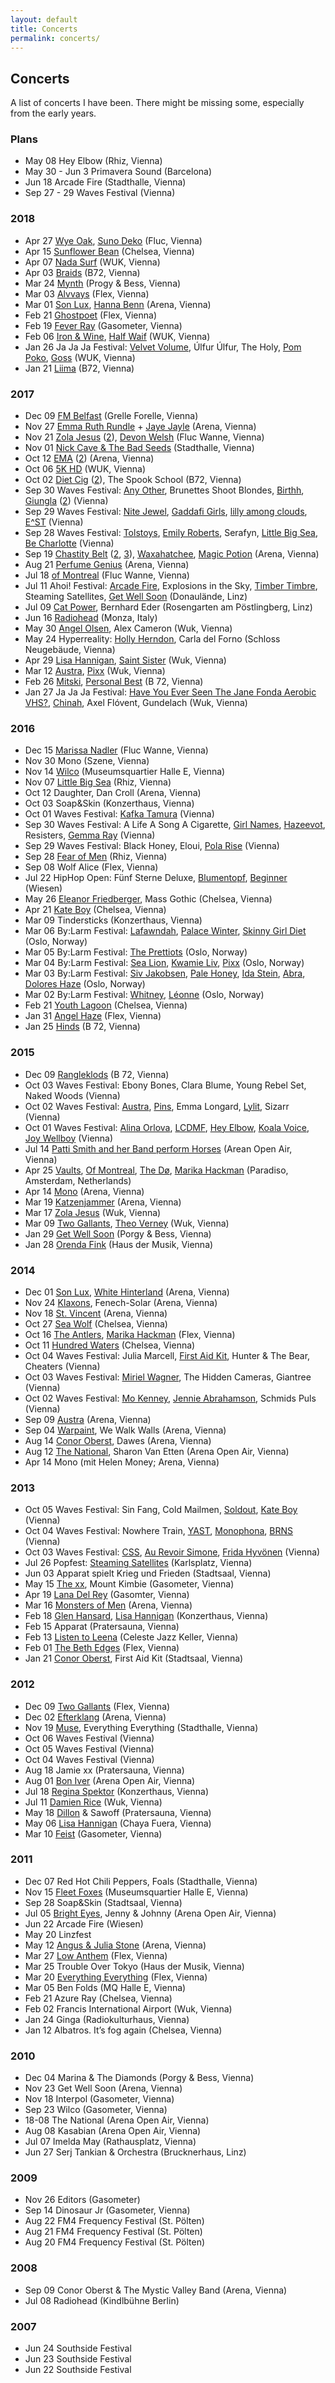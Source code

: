 ```yaml
---
layout: default
title: Concerts
permalink: concerts/
---
```


## Concerts

A list of concerts I have been. There might be missing some, especially from the early years.

### Plans

* May 08 Hey Elbow (Rhiz, Vienna)
* May 30 - Jun 3 Primavera Sound (Barcelona)
* Jun 18 Arcade Fire (Stadthalle, Vienna)
* Sep 27 - 29 Waves Festival (Vienna)

### 2018

* Apr 27 [Wye Oak](https://www.instagram.com/p/BiFlIOzAhKP/), [Suno Deko](https://www.instagram.com/p/BiFk3jHg-XF/) (Fluc, Vienna)
* Apr 15 [Sunflower Bean](https://www.instagram.com/p/BhmwtMCgQt5) (Chelsea, Vienna)
* Apr 07 [Nada Surf](https://www.instagram.com/p/BhSM12yFln8) (WUK, Vienna)
* Apr 03 [Braids](https://www.instagram.com/p/BhH3wSklHZu) (B72, Vienna)
* Mar 24 [Mynth](https://www.instagram.com/p/BguNZudl2eT) (Progy & Bess, Vienna)
* Mar 03 [Alvvays](https://www.instagram.com/p/Bf4FJVGF6us) (Flex, Vienna)
* Mar 01 [Son Lux](https://www.instagram.com/p/BfzG5ORl5sV), [Hanna Benn](https://www.instagram.com/p/BfzGvRilz0l) (Arena, Vienna)
* Feb 21 [Ghostpoet](https://www.instagram.com/p/BfebLohl02S) (Flex, Vienna)
* Feb 19 [Fever Ray](https://www.instagram.com/p/BfZOX9ElXd0) (Gasometer, Vienna)
* Feb 06 [Iron & Wine](https://www.instagram.com/p/Be3yXDrF7Oi), [Half Waif](https://www.instagram.com/p/Be3hI4nFOtI) (WUK, Vienna)
* Jan 26 Ja Ja Ja Festival: [Velvet Volume](https://www.instagram.com/p/BebsBxUlhwd), Úlfur Úlfur, The Holy, [Pom Poko](https://www.instagram.com/p/BebrDddFb6M), [Goss](https://www.instagram.com/p/BebqgjOl7Qt) (WUK, Vienna)
* Jan 21 [Liima](https://www.instagram.com/p/BeOoVM2lCNg) (B72, Vienna)

### 2017

* Dec 09 [FM Belfast](https://www.instagram.com/p/Bcf9VzwFgeX) (Grelle Forelle, Vienna)
* Nov 27 [Emma Ruth Rundle](https://www.instagram.com/p/BcBAMl9lTpF) + [Jaye Jayle](https://www.instagram.com/p/BcBAAXilkdc) (Arena, Vienna)
* Nov 21 [Zola Jesus](https://www.instagram.com/p/BbxmGbGFyq8) ([2](https://www.instagram.com/p/Bbxmu8UlvDA)), [Devon Welsh](https://www.instagram.com/p/Bbxj7OKlgTa) (Fluc Wanne, Vienna)
* Nov 01 [Nick Cave & The Bad Seeds](https://www.instagram.com/p/Ba-FN-olddI) (Stadthalle, Vienna)
* Oct 12 [EMA](https://www.instagram.com/p/BaKj0jFFXOg) ([2](https://www.instagram.com/p/BaKj6rklOrW)) (Arena, Vienna)
* Oct 06 [5K HD](https://www.instagram.com/p/BZ8gsUDlGqu) (WUK, Vienna)
* Oct 02 [Diet Cig](https://www.instagram.com/p/BZwtRdTF1Xq) ([2](https://www.instagram.com/p/BZ0euLIlevS)), The Spook School (B72, Vienna)
* Sep 30 Waves Festival: [Any Other](https://www.instagram.com/p/BZreoizFO5R), Brunettes Shoot Blondes, [Birthh](https://www.instagram.com/p/BZsuLeul3Bc), [Giungla](https://www.instagram.com/p/BZtYXxxFjAB) ([2](https://www.instagram.com/p/BZtaJxwlOGu)) (Vienna)
* Sep 29 Waves Festival: [Nite Jewel](https://www.instagram.com/p/BZqEDQLlvfI), [Gaddafi Girls](https://www.instagram.com/p/BZqR-FoFf6B), [lilly among clouds](https://www.instagram.com/p/BZq1ZY5F06g), [E^ST](https://www.instagram.com/p/BZrNJiQl6ju) (Vienna)
* Sep 28 Waves Festival: [Tolstoys](https://www.instagram.com/p/BZmhrcQFFQP), [Emily Roberts](https://www.instagram.com/p/BZmkFmIFrLV), Serafyn, [Little Big Sea](https://www.instagram.com/p/BZnksamFhHS), [Be Charlotte](https://www.instagram.com/p/BZn8lA2lLTF) (Vienna)
* Sep 19 [Chastity Belt](https://www.instagram.com/p/BZPS1pdlyfZ) ([2](https://www.instagram.com/p/BZPS8UnlZSY), [3](https://www.instagram.com/p/BZPSwC1l4BM)), [Waxahatchee](https://www.instagram.com/p/BZPR9lel33G), [Magic Potion](https://www.instagram.com/p/BZPP7uDFW6b) (Arena, Vienna)
* Aug 21 [Perfume Genius](https://www.instagram.com/p/BYEn3EqFkrg) (Arena, Vienna)
* Jul 18 [of Montreal](https://www.instagram.com/p/BWvQ6oOF8vG) (Fluc Wanne, Vienna)
* Jul 11 Ahoi! Festival: [Arcade Fire](https://www.instagram.com/p/BWcDNcclUR-), Explosions in the Sky, [Timber Timbre](https://www.instagram.com/p/BWcCi4wlnnB), Steaming Satellites, [Get Well Soon](https://www.instagram.com/p/BWcB3wZFToK) (Donaulände, Linz)
* Jul 09 [Cat Power](https://www.instagram.com/p/BWXMrvbFHtD), Bernhard Eder (Rosengarten am Pöstlingberg, Linz)
* Jun 16 [Radiohead](https://www.instagram.com/p/BVcutHYlxyq) (Monza, Italy)
* May 30 [Angel Olsen](https://www.instagram.com/p/BUuwTGslkPp), Alex Cameron (Wuk, Vienna)
* May 24 Hyperreality: [Holly Herndon](https://www.instagram.com/p/BUg3BeHl_J9), Carla del Forno (Schloss Neugebäude, Vienna)
* Apr 29 [Lisa Hannigan](https://www.instagram.com/p/BTe9EOFlHzz), [Saint Sister](https://www.instagram.com/p/BTe-4d9ltUO) (Wuk, Vienna)
* Mar 12 [Austra](https://www.instagram.com/p/BRlJMRGFYJl), [Pixx](https://www.instagram.com/p/BRkvXAxFSMf) (Wuk, Vienna)
* Feb 26 [Mitski](https://www.instagram.com/p/BQ_hC6aFtxQ), [Personal Best](https://www.instagram.com/p/BQ_g4MFFF-K) (B 72, Vienna)
* Jan 27 Ja Ja Ja Festival: [Have You Ever Seen The Jane Fonda Aerobic VHS?](https://www.instagram.com/p/BP0LXs8DJC9), [Chinah](https://www.instagram.com/p/BPyFwYDDyeB/), Axel Flóvent, Gundelach (Wuk, Vienna)

### 2016

* Dec 15 [Marissa Nadler](https://www.instagram.com/p/BODnPf8jMI9) (Fluc Wanne, Vienna)
* Nov 30 Mono (Szene, Vienna)
* Nov 14 [Wilco](https://www.instagram.com/p/BMzx4r1j23d) (Museumsquartier Halle E, Vienna)
* Nov 07 [Little Big Sea](https://www.instagram.com/p/BMvvN7kDEgc) (Rhiz, Vienna)
* Oct 12 Daughter, Dan Croll (Arena, Vienna)
* Oct 03 Soap&Skin (Konzerthaus, Vienna)
* Oct 01 Waves Festival: [Kafka Tamura](https://www.instagram.com/p/BLD2NVIDiXX) (Vienna)
* Sep 30 Waves Festival: A Life A Song A Cigarette, [Girl Names](https://www.instagram.com/p/BLD2HOljiUO), [Hazeevot](https://www.instagram.com/p/BLD1_cLDq5q), Resisters, [Gemma Ray](https://www.instagram.com/p/BK9XdokjNYD) (Vienna)
* Sep 29 Waves Festival: Black Honey, Eloui, [Pola Rise](https://www.instagram.com/p/BK9W5XLjHPQ) (Vienna)
* Sep 28 [Fear of Men](https://www.instagram.com/p/BK6mSfLDpul) (Rhiz, Vienna)
* Sep 08 Wolf Alice (Flex, Vienna)
* Jul 22 HipHop Open: Fünf Sterne Deluxe, [Blumentopf](https://www.instagram.com/p/BIQdqxTDsLN), [Beginner](https://www.instagram.com/p/BIQegWrDYzG) (Wiesen)
* May 26 [Eleanor Friedberger](https://www.instagram.com/p/BF4t_k7hs1J), Mass Gothic (Chelsea, Vienna)
* Apr 21 [Kate Boy](https://www.instagram.com/p/BEemUqnhs73) (Chelsea, Vienna)
* Mar 09 Tindersticks (Konzerthaus, Vienna)
* Mar 06 By:Larm Festival: [Lafawndah](https://www.instagram.com/p/BCnfkHMhs-k), [Palace Winter](https://www.instagram.com/p/BCngMNDBswe), [Skinny Girl Diet](https://www.instagram.com/p/BCngsObhsx5) (Oslo, Norway)
* Mar 05 By:Larm Festival: [The Prettiots](https://www.instagram.com/p/BClc3nLhs5p) (Oslo, Norway)
* Mar 04 By:Larm Festival: [Sea Lion](https://www.instagram.com/p/BCjJ2XdhsxK), [Kwamie Liv](https://www.instagram.com/p/BCkDwbxhs8P), [Pixx](https://www.instagram.com/p/BCkKsephs1O) (Oslo, Norway)
* Mar 03 By:Larm Festival: [Siv Jakobsen](https://www.instagram.com/p/BCiWBSABs1T), [Pale Honey](https://www.instagram.com/p/BCiW13ehs3T), [Ida Stein](https://www.instagram.com/p/BCiX3yEBs5m), [Abra](https://www.instagram.com/p/BCiYviQBs7Z), [Dolores Haze](https://www.instagram.com/p/BCiZpwYBs9t) (Oslo, Norway)
* Mar 02 By:Larm Festival: [Whitney](https://www.instagram.com/p/BCfGEMFBs_g), [Léonne](https://www.instagram.com/p/BCfApHmBs4j) (Oslo, Norway)
* Feb 21 [Youth Lagoon](https://www.instagram.com/p/BCEUWvkhs3_) (Chelsea, Vienna)
* Jan 31 [Angel Haze](https://www.instagram.com/p/BBOMAlPhszo) (Flex, Vienna)
* Jan 25 [Hinds](https://www.instagram.com/p/BA-us7ghs4t) (B 72, Vienna)

### 2015

* Dec 09 [Rangleklods](https://www.instagram.com/p/_Fw9Nyhswk) (B 72, Vienna)
* Oct 03 Waves Festival: Ebony Bones, Clara Blume, Young Rebel Set, Naked Woods (Vienna)
* Oct 02 Waves Festival: [Austra](https://www.instagram.com/p/8WjJJqhs7y), [Pins](https://www.instagram.com/p/8Wi_bzhs7n), Emma Longard, [Lylit](https://www.instagram.com/p/8Wiyc-Bs7Q), Sizarr (Vienna)
* Oct 01 Waves Festival: [Alina Orlova](https://www.instagram.com/p/8T_mj4hs11), [LCDMF](https://www.instagram.com/p/8T_1QsBs2N), [Hey Elbow](https://www.instagram.com/p/8UANF9hs3A), [Koala Voice](https://www.instagram.com/p/8UACAchs2r), [Joy Wellboy](https://www.instagram.com/p/8UAVcNhs3X) (Vienna)
* Jul 14 [Patti Smith and her Band perform Horses](https://www.instagram.com/p/5IUvYBhs7S) (Arean Open Air, Vienna)
* Apr 25 [Vaults](https://www.instagram.com/p/19EjVzBs2k/), [Of Montreal](https://www.instagram.com/p/19EcNaBs2S/), [The Dø](https://www.instagram.com/p/19EViFBs2I/), [Marika Hackman](https://www.instagram.com/p/19ENfvBs1x/) (Paradiso, Amsterdam, Netherlands)
* Apr 14 [Mono](https://www.instagram.com/p/1eOqXahs6p/) (Arena, Vienna)
* Mar 19 [Katzenjammer](https://www.instagram.com/p/0bcGRABs8T/) (Arena, Vienna)
* Mar 17 [Zola Jesus](https://www.instagram.com/p/0WFpB2hs6z/) (Wuk, Vienna)
* Mar 09 [Two Gallants](https://www.instagram.com/p/0BlOMRBs9b/), [Theo Verney](https://www.instagram.com/p/0Bkr0shs8g/) (Wuk, Vienna)
* Jan 29 [Get Well Soon](https://www.instagram.com/p/ydKfGWBs8S/) (Porgy & Bess, Vienna)
* Jan 28 [Orenda Fink](https://www.instagram.com/p/yafzgJhs4Z/) (Haus der Musik, Vienna)

### 2014

* Dec 01 [Son Lux](https://www.instagram.com/p/wFPMqUhs8J/), [White Hinterland](https://www.instagram.com/p/wFOgbQBs30/) (Arena, Vienna)
* Nov 24 [Klaxons](https://www.instagram.com/p/vzHyM5Bs0l/), Fenech-Solar (Arena, Vienna)
* Nov 18 [St. Vincent](https://www.instagram.com/p/vjoOKyBsyP/) (Arena, Vienna)
* Oct 27 [Sea Wolf](https://www.instagram.com/p/urM6fBBs4Q/) (Chelsea, Vienna)
* Oct 16 [The Antlers](https://www.instagram.com/p/uOrTf3Bs4u/), [Marika Hackman](https://www.instagram.com/p/uOrD9xBs4e/) (Flex, Vienna)
* Oct 11 [Hundred Waters](https://www.instagram.com/p/uB4YmGBs7q/) (Chelsea, Vienna)
* Oct 04 Waves Festival: Julia Marcell, [First Aid Kit](https://www.instagram.com/p/txp509hszd/), Hunter & The Bear, Cheaters (Vienna)
* Oct 03 Waves Festival: [Miriel Wagner](https://www.instagram.com/p/tuhdupBs0R/), The Hidden Cameras, Giantree (Vienna)
* Oct 02 Waves Festival: [Mo Kenney](https://www.instagram.com/p/tqzmaWhsxK/), [Jennie Abrahamson](https://www.instagram.com/p/tqz82fhsxq/), Schmids Puls (Vienna)
* Sep 09 [Austra](https://www.instagram.com/p/svVybFBs46/) (Arena, Vienna)
* Sep 04 [Warpaint](https://www.instagram.com/p/sifYnyBswk/), We Walk Walls (Arena, Vienna)
* Aug 14 [Conor Oberst](https://www.instagram.com/p/rspDR8hsw7/), Dawes (Arena, Vienna)
* Aug 12 [The National](https://www.instagram.com/p/rnNvA1Bswm/), Sharon Van Etten (Arena Open Air, Vienna)
* Apr 14 Mono (mit Helen Money; Arena, Vienna)

### 2013

* Oct 05 Waves Festival: Sin Fang, Cold Mailmen, [Soldout](https://www.instagram.com/p/fGjzP9BswM/), [Kate Boy](https://www.instagram.com/p/fGj_Y7Bswe/) (Vienna)
* Oct 04 Waves Festival: Nowhere Train, [YAST](https://www.instagram.com/p/fEJuP_hs_i/), [Monophona](https://www.instagram.com/p/fEJ2Tchs_t/), [BRNS](https://www.instagram.com/p/fEJzN9Bs_m/) (Vienna)
* Oct 03 Waves Festival: [CSS](https://www.instagram.com/p/fBVC-ZBs7t/), [Au Revoir Simone](https://www.instagram.com/p/fBSZGNhs3z/), [Frida Hyvönen](https://www.instagram.com/p/fBSZGNhs3z/) (Vienna)
* Jul 26 Popfest: [Steaming Satellites](https://www.instagram.com/p/cNMSgpBsw_/) (Karlsplatz, Vienna)
* Jun 03 Apparat spielt Krieg und Frieden (Stadtsaal, Vienna)
* May 15 [The xx](https://www.instagram.com/p/ZWTG5zhs8T/), Mount Kimbie (Gasometer, Vienna)
* Apr 19 [Lana Del Rey](https://www.instagram.com/p/YTZUV4hswN/) (Gasomter, Vienna)
* Mar 16 [Monsters of Men](https://www.instagram.com/p/W7w_J-hsz3/) (Arena, Vienna)
* Feb 18 [Glen Hansard](https://www.instagram.com/p/V5I8JqBszA/), [Lisa Hannigan](https://www.instagram.com/p/V4tltIBsxE/) (Konzerthaus, Vienna)
* Feb 15 Apparat (Pratersauna, Vienna)
* Feb 13 [Listen to Leena](https://www.instagram.com/p/VsFEYxBsxo/) (Celeste Jazz Keller, Vienna)
* Feb 01 [The Beth Edges](https://www.instagram.com/p/VNACv0Bs9w/) (Flex, Vienna)
* Jan 21 [Conor Oberst](https://www.instagram.com/p/UwyPIBBsxM/), First Aid Kit (Stadtsaal, Vienna)

### 2012

* Dec 09 [Two Gallants](https://www.instagram.com/p/TCNXAths3e/) (Flex, Vienna)
* Dec 02 [Efterklang](https://www.instagram.com/p/SwUk6bBs9m/) (Arena, Vienna)
* Nov 19 [Muse](https://www.instagram.com/p/SOoV0Fhs_4/), Everything Everything (Stadthalle, Vienna)
* Oct 06 Waves Festival (Vienna)
* Oct 05 Waves Festival (Vienna)
* Oct 04 Waves Festival (Vienna)
* Aug 18 Jamie xx (Pratersauna, Vienna)
* Aug 01 [Bon Iver](https://www.instagram.com/p/Ny_eC5hs_O/) (Arena Open Air, Vienna)
* Jul 18 [Regina Spektor](https://www.instagram.com/p/NO_Jihhsyj/) (Konzerthaus, Vienna)
* Jul 11 [Damien Rice](https://www.instagram.com/p/M9EKbghs6V/) (Wuk, Vienna)
* May 18 [Dillon](https://www.instagram.com/p/KyrSUVBs0-/) & Sawoff (Pratersauna, Vienna)
* May 06 [Lisa Hannigan](https://www.instagram.com/p/KTGP4iBs1n/) (Chaya Fuera, Vienna)
* Mar 10 [Feist](https://www.instagram.com/p/IAshMuBswG/) (Gasometer, Vienna)

### 2011

* Dec 07 Red Hot Chili Peppers, Foals (Stadthalle, Vienna)
* Nov 15 [Fleet Foxes](https://www.instagram.com/p/UURac/) (Museumsquartier Halle E, Vienna)
* Sep 28 Soap&Skin (Stadtsaal, Vienna)
* Jul 05 [Bright Eyes](https://www.instagram.com/p/HCKMF/), Jenny & Johnny (Arena Open Air, Vienna)
* Jun 22 Arcade Fire (Wiesen)
* May 20 Linzfest
* May 12 [Angus & Julia Stone](https://www.instagram.com/p/EKuHL/) (Arena, Vienna)
* Mar 27 [Low Anthem](https://www.instagram.com/p/Cmdc2/) (Flex, Vienna)
* Mar 25 Trouble Over Tokyo (Haus der Musik, Vienna)
* Mar 20 [Everything Everything](https://www.instagram.com/p/CZ1H_/) (Flex, Vienna)
* Mar 05 Ben Folds (MQ Halle E, Vienna)
* Feb 21 Azure Ray (Chelsea, Vienna)
* Feb 02 Francis International Airport (Wuk, Vienna)
* Jan 24 Ginga (Radiokulturhaus, Vienna)
* Jan 12 Albatros. It’s fog again (Chelsea, Vienna)

### 2010

* Dec 04 Marina & The Diamonds (Porgy & Bess, Vienna)
* Nov 23 Get Well Soon (Arena, Vienna)
* Nov 18 Interpol (Gasometer, Vienna)
* Sep 23 Wilco (Gasometer, Vienna)
* 18-08 The National (Arena Open Air, Vienna)
* Aug 08 Kasabian (Arena Open Air, Vienna)
* Jul 07 Imelda May (Rathausplatz, Vienna)
* Jun 27 Serj Tankian & Orchestra (Brucknerhaus, Linz)

### 2009

* Nov 26 Editors (Gasometer)
* Sep 14 Dinosaur Jr (Gasometer, Vienna)
* Aug 22 FM4 Frequency Festival (St. Pölten)
* Aug 21 FM4 Frequency Festival (St. Pölten)
* Aug 20 FM4 Frequency Festival (St. Pölten)

### 2008

* Sep 09 Conor Oberst & The Mystic Valley Band (Arena, Vienna)
* Jul 08 Radiohead (Kindlbühne Berlin)

### 2007

* Jun 24 Southside Festival
* Jun 23 Southside Festival
* Jun 22 Southside Festival
